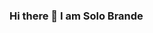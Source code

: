### Hi there 👋 I am Solo Brande

<!--
**solo-beep569/solo-beep569** is a ✨ _special_ ✨ repository because its `README.md` (this file) appears on your GitHub profile.

Here are some ideas to get you started:

- 🔭 I’m currently working on a project called HANDYMAN
- 🌱 I’m currently learning Hacking
- 👯 I’m looking to collaborate on web applications
- 🤔 I’m looking for help with ...
- 💬 Ask me about ...
- 📫 How to reach me: ...
- 😄 Pronouns: ...
- ⚡ Fun fact: ...
-->
